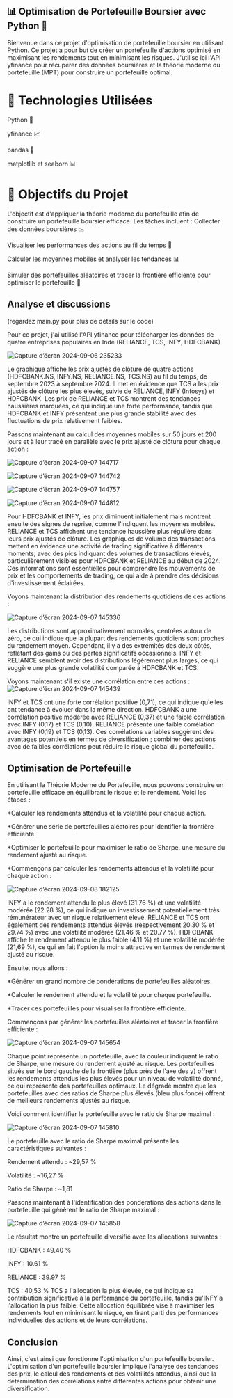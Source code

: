 ## 📊 Optimisation de Portefeuille Boursier avec Python 🐍
Bienvenue dans ce projet d'optimisation de portefeuille boursier en utilisant Python. Ce projet a pour but de créer un portefeuille d'actions optimisé en maximisant les rendements tout en minimisant les risques. J'utilise ici l'API yfinance pour récupérer des données boursières et la théorie moderne du portefeuille (MPT) pour construire un portefeuille optimal.

# 🔧 Technologies Utilisées
Python 🐍

yfinance 📈

pandas 🐼

matplotlib et seaborn 📊
# 🚀 Objectifs du Projet
L'objectif est d'appliquer la théorie moderne du portefeuille afin de construire un portefeuille boursier efficace. Les tâches incluent :
Collecter des données boursières 📉

Visualiser les performances des actions au fil du temps 📆

Calculer les moyennes mobiles et analyser les tendances 📊 

Simuler des portefeuilles aléatoires et tracer la frontière efficiente pour optimiser le portefeuille 🎯
## Analyse et discussions
(regardez main.py pour plus de détails sur le code) 


Pour ce projet, j'ai utilisé l'API yfinance pour télécharger les données de quatre entreprises populaires en Inde (RELIANCE, TCS, INFY, HDFCBANK)

![Capture d’écran 2024-09-06 235233](https://github.com/user-attachments/assets/3eeb48ad-16ab-47aa-8fae-897cf7be5b5c)


Le graphique affiche les prix ajustés de clôture de quatre actions (HDFCBANK.NS, INFY.NS, RELIANCE.NS, TCS.NS) au fil du temps, de septembre 2023 à septembre 2024. Il met en évidence que TCS a les prix ajustés de clôture les plus élevés, suivie de RELIANCE, INFY (Infosys) et HDFCBANK. Les prix de RELIANCE et TCS montrent des tendances haussières marquées, ce qui indique une forte performance, tandis que HDFCBANK et INFY présentent une plus grande stabilité avec des fluctuations de prix relativement faibles.

Passons maintenant au calcul des moyennes mobiles sur 50 jours et 200 jours et à leur tracé en parallèle avec le prix ajusté de clôture pour chaque action :




![Capture d’écran 2024-09-07 144717](https://github.com/user-attachments/assets/7f967bc3-3685-41ae-88dd-fe9f458d2de0)






![Capture d’écran 2024-09-07 144742](https://github.com/user-attachments/assets/48c3f04e-c931-4ba4-813d-d2756e1a7194)


![Capture d’écran 2024-09-07 144757](https://github.com/user-attachments/assets/7dc11981-6f75-438d-ad4b-bbb2e6a3d929)




![Capture d’écran 2024-09-07 144812](https://github.com/user-attachments/assets/71b945de-8daf-4663-af50-2f579da8a9ae)

Pour HDFCBANK et INFY, les prix diminuent initialement mais montrent ensuite des signes de reprise, comme l'indiquent les moyennes mobiles. RELIANCE et TCS affichent une tendance haussière plus régulière dans leurs prix ajustés de clôture. Les graphiques de volume des transactions mettent en évidence une activité de trading significative à différents moments, avec des pics indiquant des volumes de transactions élevés, particulièrement visibles pour HDFCBANK et RELIANCE au début de 2024. Ces informations sont essentielles pour comprendre les mouvements de prix et les comportements de trading, ce qui aide à prendre des décisions d'investissement éclairées.

Voyons maintenant la distribution des rendements quotidiens de ces actions :

![Capture d’écran 2024-09-07 145336](https://github.com/user-attachments/assets/1e7ccff6-63d0-455a-adce-f78161e99cec)

Les distributions sont approximativement normales, centrées autour de zéro, ce qui indique que la plupart des rendements quotidiens sont proches du rendement moyen. Cependant, il y a des extrémités des deux côtés, reflétant des gains ou des pertes significatifs occasionnels. INFY et RELIANCE semblent avoir des distributions légèrement plus larges, ce qui suggère une plus grande volatilité comparée à HDFCBANK et TCS.

Voyons maintenant s'il existe une corrélation entre ces actions :
![Capture d’écran 2024-09-07 145439](https://github.com/user-attachments/assets/5eb5837a-c0ef-465d-bab9-a3092d4aff8a)

INFY et TCS ont une forte corrélation positive (0,71), ce qui indique qu'elles ont tendance à évoluer dans la même direction. HDFCBANK a une corrélation positive modérée avec RELIANCE (0,37) et une faible corrélation avec INFY (0,17) et TCS (0,10). RELIANCE présente une faible corrélation avec INFY (0,19) et TCS (0,13). Ces corrélations variables suggèrent des avantages potentiels en termes de diversification ; combiner des actions avec de faibles corrélations peut réduire le risque global du portefeuille.

## Optimisation de Portefeuille
En utilisant la Théorie Moderne du Portefeuille, nous pouvons construire un portefeuille efficace en équilibrant le risque et le rendement. Voici les étapes :

  *Calculer les rendements attendus et la volatilité pour chaque action.

  *Générer une série de portefeuilles aléatoires pour identifier la frontière efficiente.

  *Optimiser le portefeuille pour maximiser le ratio de Sharpe, une mesure du rendement ajusté au risque.

  *Commençons par calculer les rendements attendus et la volatilité pour chaque action :

![Capture d’écran 2024-09-08 182125](https://github.com/user-attachments/assets/6ccbdea9-463e-4eb0-9fd9-e56e4980b0e3)



INFY a le rendement attendu le plus élevé (31.76 %) et une volatilité modérée (22.28 %), ce qui indique un investissement potentiellement très rémunérateur avec un risque relativement élevé. RELIANCE et TCS ont également des rendements attendus élevés (respectivement 20.30 % et 29.74 %) avec une volatilité modérée (21.46 % et 20.77 %). HDFCBANK affiche le rendement attendu le plus faible (4.11 %) et une volatilité modérée (21,69 %), ce qui en fait l'option la moins attractive en termes de rendement ajusté au risque.

Ensuite, nous allons :

  *Générer un grand nombre de pondérations de portefeuilles aléatoires.

  *Calculer le rendement attendu et la volatilité pour chaque portefeuille.

  *Tracer ces portefeuilles pour visualiser la frontière efficiente.

Commençons par générer les portefeuilles aléatoires et tracer la frontière efficiente :

![Capture d’écran 2024-09-07 145654](https://github.com/user-attachments/assets/dc2b7e2f-bbc9-4374-9156-bf174242abe4)

Chaque point représente un portefeuille, avec la couleur indiquant le ratio de Sharpe, une mesure du rendement ajusté au risque. Les portefeuilles situés sur le bord gauche de la frontière (plus près de l'axe des y) offrent les rendements attendus les plus élevés pour un niveau de volatilité donné, ce qui représente des portefeuilles optimaux. Le dégradé montre que les portefeuilles avec des ratios de Sharpe plus élevés (bleu plus foncé) offrent de meilleurs rendements ajustés au risque.

Voici comment identifier le portefeuille avec le ratio de Sharpe maximal :

![Capture d’écran 2024-09-07 145810](https://github.com/user-attachments/assets/3a3d2d11-f7d2-4d1e-becd-cc6d97ce293f)

Le portefeuille avec le ratio de Sharpe maximal présente les caractéristiques suivantes :

  Rendement attendu : ~29,57 %
  
  Volatilité : ~16,27 %
  
  Ratio de Sharpe : ~1,81
  
Passons maintenant à l'identification des pondérations des actions dans le portefeuille qui génèrent le ratio de Sharpe maximal :

![Capture d’écran 2024-09-07 145858](https://github.com/user-attachments/assets/83c25ea5-b991-4187-b421-4d03b02412e0)

Le résultat montre un portefeuille diversifié avec les allocations suivantes :

  HDFCBANK : 49.40 %
  
  INFY : 10.61 %
  
  RELIANCE : 39.97 %
  
  TCS : 40,53 %
TCS a l'allocation la plus élevée, ce qui indique sa contribution significative à la performance du portefeuille, tandis qu'INFY a l'allocation la plus faible. Cette allocation équilibrée vise à maximiser les rendements tout en minimisant le risque, en tirant parti des performances individuelles des actions et de leurs corrélations.

## Conclusion
Ainsi, c'est ainsi que fonctionne l'optimisation d'un portefeuille boursier. L'optimisation d'un portefeuille boursier implique l'analyse des tendances des prix, le calcul des rendements et des volatilités attendus, ainsi que la détermination des corrélations entre différentes actions pour obtenir une diversification.




























